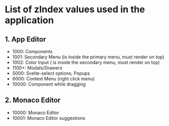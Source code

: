 # List of zIndex values used in the application

## 1. App Editor

- 1000: Components
- 1001: Secondary Menu (is inside the primary menu, must render on top)
- 1002: Color Input ( is inside the secondary menu, must render on top)
- 1100+: Modals/Drawers
- 5000: Svelte-select options, Popups
- 6000: Context Menu (right click menu)
- 10000: Component while dragging

## 2. Monaco Editor

- 10000: Monaco Editor
- 10001: Monaco Editor suggestions

